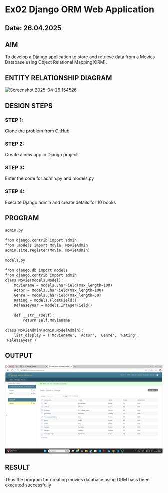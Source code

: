 # Ex02 Django ORM Web Application
## Date: 26.04.2025

## AIM
To develop a Django application to store and retrieve data from a Movies Database using Object Relational Mapping(ORM).

## ENTITY RELATIONSHIP DIAGRAM
![Screenshot 2025-04-26 154526](https://github.com/user-attachments/assets/7799cd62-e58d-407b-9899-e832b789459e)

## DESIGN STEPS

### STEP 1:
Clone the problem from GitHub

### STEP 2:
Create a new app in Django project

### STEP 3:
Enter the code for admin.py and models.py

### STEP 4:
Execute Django admin and create details for 10 books

## PROGRAM
```
admin.py

from django.contrib import admin
from .models import Movie, MovieAdmin
admin.site.register(Movie, MovieAdmin)

models.py

from django.db import models
from django.contrib import admin
class Movie(models.Model):
    Moviename = models.CharField(max_length=100)
    Actor = models.CharField(max_length=100)
    Genre = models.CharField(max_length=50) 
    Rating = models.FloatField()
    Releaseyear = models.IntegerField()

    def __str__(self):
        return self.Moviename

class MovieAdmin(admin.ModelAdmin):
    list_display = ('Moviename', 'Actor', 'Genre', 'Rating', 'Releaseyear')
```


## OUTPUT
![alt text](<Screenshot 2025-04-26 152740.png>)



## RESULT
Thus the program for creating movies database using ORM hass been executed successfully
